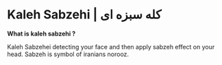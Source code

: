 # Kaleh Sabzehi  |   کله سبزه ای 

****What is kaleh sabzehi ?****

Kaleh Sabzehei detecting your face and then apply sabzeh effect on your head.
Sabzeh is symbol of iranians norooz.
